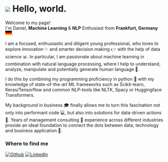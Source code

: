 <h1><img src="https://emojis.slackmojis.com/emojis/images/1531849430/4246/blob-sunglasses.gif?1531849430" width="30"/> Hello, world.</h1>


<p>Welcome to my page! </br> 
I'm Daniel, <b>Machine Learning</b> & <b>NLP</b> Enthusiast from <b>Frankfurt, Germany</b> <img src='DE@2x.png?raw=true' width='21' height='15'>. 

I am a focused, enthusiastic and diligent young professional, who loves to explore innovation :sparkles: and smarter decision making :point_right: with the help of data science :bar_chart:. In particular, I am passionate about machine learning in combination with natural language processing, where I help to understand, analyze, manipulate and potentially generate human language :speech_balloon:.

I do this by combining my programming proficiency in python :snake: with my knowledge of state-of-the-art ML frameworks such as Scikit-learn, Keras/Tensorflow and common NLP-tools like NLTK, Spacy or Huggingface Transformers.

My background in business :mortar_board: finally allows me to turn this fascination not only into performant code :computer:, but also into solutions for data-driven actions :dart:. Years of management consulting :necktie: experience across different industries provide an ideal foundation to connect the dots between data, technology and business application :rocket:.</p>


<h3>Where to find me</h3>
<p><a href="https://github.com/d4nielmeyer" target="_blank"><img alt="Github" src="https://img.shields.io/badge/GitHub-%2312100E.svg?&style=for-the-badge&logo=Github&logoColor=white" /></a> <a href="https://www.linkedin.com/in/daniel-meyer-72a6a4b4/" target="_blank"><img alt="LinkedIn" src="https://img.shields.io/badge/linkedin-%230077B5.svg?&style=for-the-badge&logo=linkedin&logoColor=white" /></a> 
</p>
